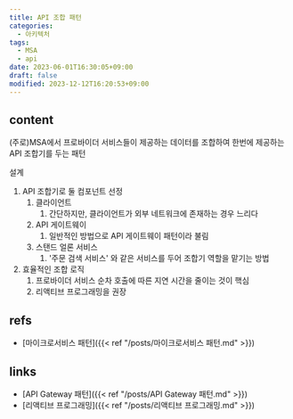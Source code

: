 ```yaml
---
title: API 조합 패턴
categories:
  - 아키텍처
tags:
  - MSA
  - api
date: 2023-06-01T16:30:05+09:00
draft: false
modified: 2023-12-12T16:20:53+09:00
---
```


## content
(주로)MSA에서 프로바이더 서비스들이 제공하는 데이터를 조합하여 한번에 제공하는 API 조합기를 두는 패턴

설계
1. API 조합기로 둘 컴포넌트 선정
	1. 클라이언트
		1. 간단하지만, 클라이언트가 외부 네트워크에 존재하는 경우 느리다
	2. API 게이트웨이
		1. 일반적인 방법으로 API 게이트웨이 패턴이라 불림
	3. 스탠드 얼론 서비스
		1. '주문 검색 서비스' 와 같은 서비스를 두어 조합기 역할을 맡기는 방법
2. 효율적인 조합 로직
	1. 프로바이더 서비스 순차 호출에 따른 지연 시간을 줄이는 것이 핵심
	2. 리액티브 프로그래밍을 권장


## refs
- [마이크로서비스 패턴]({{< ref "/posts/마이크로서비스 패턴.md" >}})


## links
- [API Gateway 패턴]({{< ref "/posts/API Gateway 패턴.md" >}})
- [리액티브 프로그래밍]({{< ref "/posts/리액티브 프로그래밍.md" >}})
